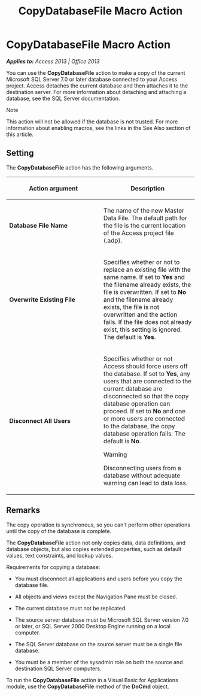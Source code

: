 ﻿---
title: CopyDatabaseFile Macro Action
TOCTitle: CopyDatabaseFile Macro Action
ms:assetid: e6320b55-946b-9efc-9b64-b86513801a37
ms:mtpsurl: https://msdn.microsoft.com/en-us/library/Ff835963(v=office.15)
ms:contentKeyID: 48548373
ms.date: 09/18/2015
mtps_version: v=office.15
---

# CopyDatabaseFile Macro Action


_**Applies to:** Access 2013 | Office 2013_

You can use the **CopyDatabaseFile** action to make a copy of the current Microsoft SQL Server 7.0 or later database connected to your Access project. Access detaches the current database and then attaches it to the destination server. For more information about detaching and attaching a database, see the SQL Server documentation.


> [!NOTE]
> <P>This action will not be allowed if the database is not trusted. For more information about enabling macros, see the links in the See Also section of this article.</P>



## Setting

The **CopyDatabaseFile** action has the following arguments.

<table>
<colgroup>
<col style="width: 50%" />
<col style="width: 50%" />
</colgroup>
<thead>
<tr class="header">
<th><p>Action argument</p></th>
<th><p>Description</p></th>
</tr>
</thead>
<tbody>
<tr class="odd">
<td><p><strong>Database File Name</strong></p></td>
<td><p>The name of the new Master Data File. The default path for the file is the current location of the Access project file (.adp).</p></td>
</tr>
<tr class="even">
<td><p><strong>Overwrite Existing File</strong></p></td>
<td><p>Specifies whether or not to replace an existing file with the same name. If set to <strong>Yes</strong> and the filename already exists, the file is overwritten. If set to <strong>No</strong> and the filename already exists, the file is not overwritten and the action fails. If the file does not already exist, this setting is ignored. The default is <strong>Yes</strong>.</p></td>
</tr>
<tr class="odd">
<td><p><strong>Disconnect All Users</strong></p></td>
<td><p>Specifies whether or not Access should force users off the database. If set to <strong>Yes</strong>, any users that are connected to the current database are disconnected so that the copy database operation can proceed. If set to <strong>No</strong> and one or more users are connected to the database, the copy database operation fails. The default is <strong>No</strong>.</p>

> [!WARNING]
> <P>Disconnecting users from a database without adequate warning can lead to data loss.</P>


<p></p></td>
</tr>
</tbody>
</table>


## Remarks

The copy operation is synchronous, so you can't perform other operations until the copy of the database is complete.

The **CopyDatabaseFile** action not only copies data, data definitions, and database objects, but also copies extended properties, such as default values, text constraints, and lookup values.

Requirements for copying a database:

  - You must disconnect all applications and users before you copy the database file.

  - All objects and views except the Navigation Pane must be closed.

  - The current database must not be replicated.

  - The source server database must be Microsoft SQL Server version 7.0 or later, or SQL Server 2000 Desktop Engine running on a local computer.

<!-- end list -->

  - The SQL Server database on the source server must be a single file database.

  - You must be a member of the sysadmin role on both the source and destination SQL Server computers.

To run the **CopyDatabaseFile** action in a Visual Basic for Applications module, use the **CopyDatabaseFile** method of the **DoCmd** object.

